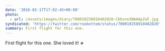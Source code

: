 ```yaml
---
date: '2016-02-17T17:02:45+00:00'
photo:
  - url: /assets/images/diary/700010258010402820-Cbbvnn3WAAApZoF.jpg
syndicated: 'https://twitter.com/roobottom/status/700010258010402820'
summary: First flight for this one.
---
```

First flight for this one. She loved it! ✈️ 
